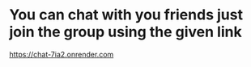 # You can chat with you friends just join the group using the given link
https://chat-7ia2.onrender.com
